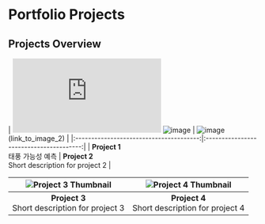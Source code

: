 # Portfolio Projects

## Projects Overview


| ![Project 1 - SQL](https://github.com/boeun-pk/Portfolio/blob/main/SQL/%ED%83%9C%ED%92%8D%20SQL%20%EB%B0%9C%ED%91%9C%20PPT_0620_06.pdf)
![image](https://github.com/user-attachments/assets/7972e591-d0e4-4a7d-9bf5-c6ed5700aa2f)
| ![image](https://github.com/user-attachments/assets/41686c68-7ca0-49e5-9c50-9ecfff0231d0)(link_to_image_2) |
|:---------------------------------------:|:---------------------------------------:|
| **Project 1**<br>태풍 가능성 예측 | **Project 2**<br>Short description for project 2 |




| ![Project 3 Thumbnail](link_to_image_3) | ![Project 4 Thumbnail](link_to_image_4) |
|:---------------------------------------:|:---------------------------------------:|
| **Project 3**<br>Short description for project 3 | **Project 4**<br>Short description for project 4 |

